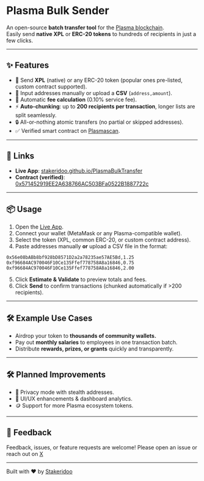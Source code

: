 # Plasma Bulk Sender

An open-source **batch transfer tool** for the [Plasma blockchain](https://plasma.to).  
Easily send **native XPL** or **ERC-20 tokens** to hundreds of recipients in just a few clicks.  

---

## ✨ Features
- 🚀 Send **XPL** (native) or any ERC-20 token (popular ones pre-listed, custom contract supported).
- 📑 Input addresses manually or upload a **CSV** (`address,amount`).
- 🧮 Automatic **fee calculation** (0.10% service fee).
- ⚡ **Auto-chunking**: up to **200 recipients per transaction**, longer lists are split seamlessly.
- 🔒 All-or-nothing atomic transfers (no partial or skipped addresses).
- ✅ Verified smart contract on [Plasmascan](https://plasmascan.to).

---

## 🔗 Links
- **Live App**: [stakeridoo.github.io/PlasmaBulkTransfer](https://stakeridoo.github.io/PlasmaBulkTransfer/)  
- **Contract (verified)**: [0x571452919EE2A638766AC503BFa0522B1887722c](https://plasmascan.to/address/0x571452919EE2A638766AC503BFa0522B1887722c)  

---

## 📦 Usage
1. Open the [Live App](https://stakeridoo.github.io/PlasmaBulkTransfer/).
2. Connect your wallet (MetaMask or any Plasma-compatible wallet).
3. Select the token (XPL, common ERC-20, or custom contract address).
4. Paste addresses manually **or** upload a CSV file in the format:

```csv
0x56e08bABb8bf928bD8571D2a2a78235ae57AE5Bd,1.25
0xf96684AC970046F10Ce135Ffef778758A8a16846,0.75
0xf96684AC970046F10Ce135Ffef778758A8a16846,2.00
```
5. Click **Estimate & Validate** to preview totals and fees.
6. Click **Send** to confirm transactions (chunked automatically if >200 recipients).

---

## 🛠 Example Use Cases

- Airdrop your token to **thousands of community wallets.**
- Pay out **monthly salaries** to employees in one transaction batch.
- Distribute **rewards, prizes, or grants** quickly and transparently.

---

## 🛠 Planned Improvements

- 🔐 Privacy mode with stealth addresses.
- 🎨 UI/UX enhancements & dashboard analytics.
- 🪙 Support for more Plasma ecosystem tokens.

---

## 🤝 Feedback

Feedback, issues, or feature requests are welcome!
Please open an issue or reach out on [X](https://x.com/stakeridoo)

---

Built with ❤️ by [Stakeridoo](https://x.com/stakeridoo)

